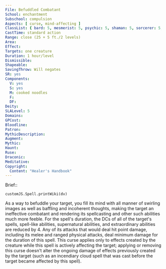 ```yaml
---
File: Befuddled Combatant
School: enchantment
Subschool: compulsion
Aspects: [ curse, mind-affecting ]
ClassList: { bard: 5, mesmerist: 5, psychic: 5, shaman: 5, sorcerer: 5, wizard: 5, witch: 5 }
CastTime: standard action
Range: close (25 + 5 ft./2 levels)
Area: 
Effect: 
Targets: one creature
Duration: 1 hour/level
Dismissible: 
Shapeable: 
SavingThrow: Will negates
SR: yes
Components:
  V: yes
  S: yes
  M: cooked noodles
  F: 
  DF: 
Deity: 
SLALevel: 5
Domains: 
GPCost: 
Bloodline: 
Patron: 
MythicDescription: 
Augment: 
Mythic: 
Haunt: 
Ruse: 
Draconic: 
Meditative: 
Copyright:
  Content: "Healer's Handbook"
---
```

Brief:: 

```dataviewjs
customJS.Spell.printWiki(dv)
```

As a way to befuddle your target, you fill its mind with all manner of swirling images as well as baffling and incoherent thoughts, making the target an ineffective combatant and rendering its spellcasting and other such abilities much more feeble.  For the spell's duration, the DCs of all of the target's spells, spell-like abilities, supernatural abilities, and extraordinary abilities are reduced by 4. Any of its attacks that would deal hit point damage, including its melee and ranged physical attacks, deal minimum damage for the duration of this spell.  This curse applies only to effects created by the creature while this spell is actively affecting the target; applying or removing this curse doesn't alter the ongoing damage of effects previously created by the target (such as an incendiary cloud spell that was cast before the target became affected by this spell).
